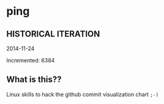 # ping

## HISTORICAL ITERATION
2014-11-24

Incremented: 6384

## What is this?? 
Linux skills to hack the github commit visualization chart `;-)`
